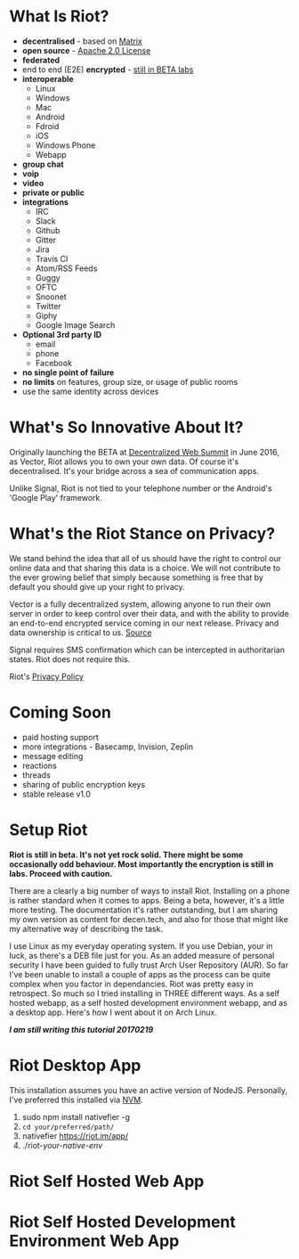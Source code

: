 # What Is Riot?
* **decentralised** - based on [Matrix](http://matrix.org/#about)
* **open source** - [Apache 2.0 License](https://choosealicense.com/licenses/apache-2.0/)
* **federated**
* end to end (E2E) **encrypted** - [still in BETA labs](https://medium.com/@RiotChat/exciting-new-riot-release-get-ready-for-chatting-securely-acc93ecfe0a)
* **interoperable**
  * Linux
  * Windows
  * Mac
  * Android
  * Fdroid
  * iOS
  * Windows Phone
  * Webapp
* **group chat**
* **voip**
* **video**
* **private or public**
* **integrations**
  * IRC
  * Slack
  * Github
  * Gitter
  * Jira
  * Travis CI
  * Atom/RSS Feeds
  * Guggy
  * OFTC
  * Snoonet
  * Twitter
  * Giphy
  * Google Image Search
* **Optional 3rd party ID**
  * email
  * phone
  * Facebook
* **no single point of failure**
* **no limits** on features, group size, or usage of public rooms
* use the same identity across devices

# What's So Innovative About It?
Originally launching the BETA at [Decentralized Web Summit](https://archive.org/details/DWebSummit2016_Lightning_Talks_Session_B) in June 2016, as Vector, Riot allows you to own your own data. Of course it's decentralised. It's your bridge across a sea of communication apps.

Unlike Signal, Riot is not tied to your telephone number or the Android's 'Google Play' framework.

# What's the Riot Stance on Privacy?
We stand behind the idea that all of us should have the right to control our online data and that sharing this data is a choice. We will not contribute to the ever growing belief that simply because something is free that by default you should give up your right to privacy.

Vector is a fully decentralized system, allowing anyone to run their own server in order to keep control over their data, and with the ability to provide an end-to-end encrypted service coming in our next release. Privacy and data ownership is critical to us.
[Source](https://medium.com/@RiotChat/say-hello-to-vector-2d33b23a787#.pau5x5p8g)

Signal requires SMS confirmation which can be intercepted in authoritarian states. Riot does not require this. 

Riot's [Privacy Policy](https://riot.im/privacy)

# Coming Soon
* paid hosting support
* more integrations - Basecamp, Invision, Zeplin
* message editing
* reactions
* threads
* sharing of public encryption keys
* stable release v1.0

# Setup Riot
**Riot is still in beta. It's not yet rock solid. There might be some occasionally odd behaviour. Most importantly the encryption is still in labs. Proceed with caution.**

There are a clearly a big number of ways to install Riot. Installing on a phone is rather standard when it comes to apps. Being a beta, however, it's a little more testing. The documentation it's rather outstanding, but I am sharing my own version as content for decen.tech, and also for those that might like my alternative way of describing the task.

I use Linux as my everyday operating system. If you use Debian, your in luck, as there's a DEB file just for you. As an added measure of personal security I have been guided to fully trust Arch User Repository (AUR). So far I've been unable to install a couple of apps as the process can be quite complex when you factor in dependancies. Riot was pretty easy in retrospect. So much so I tried installing in THREE different ways. As a self hosted webapp, as a self hosted development environment webapp, and as a desktop app. Here's how I went about it on Arch Linux.

***I am still writing this tutorial 20170219***
# Riot Desktop App
This installation assumes you have an active version of NodeJS. Personally, I've preferred this installed via [NVM](https://github.com/creationix/nvm).
1. sudo npm install nativefier -g
2. `cd your/preferred/path/`
3. nativefier https://riot.im/app/
4. ./riot-*your-native-env*

# Riot Self Hosted Web App

# Riot Self Hosted Development Environment Web App
